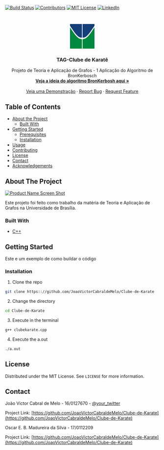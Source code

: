 <!--
*** Thanks for checking out this README Template. If you have a suggestion that would
*** make this better please fork the repo and create a pull request or simple open
*** an issue with the tag "enhancement".
*** Thanks again! Now go create something AMAZING! :D
-->





<!-- PROJECT SHIELDS -->
[![Build Status][build-shield]]()
[![Contributors][contributors-shield]]()
[![MIT License][license-shield]][license-url]
[![LinkedIn][linkedin-shield]][linkedin-url]



<!-- PROJECT LOGO -->
<br />
<p align="center">
  <a href="https://github.com/othneildrew/Best-README-Template">
    <img src="logo.png" alt="Logo" width="80" height="80">
  </a>

  <h3 align="center">TAG-Clube de Karatê</h3>

  <p align="center">
    Projeto de Teoria e Aplicação de Grafos - 1 Aplicação do Algoritmo de BronKerbosch
    <br />
    <a href="https://en.wikipedia.org/wiki/Bron-Kerbosch_algorithm"><strong>
    Veja a ideia do algoritmo BronKerbosh aqui »</strong></a>
    <br />
    <br />
    <a href="https://www.youtube.com/watch?v=132XR-RLNoY">Veja uma Demonstração</a>
    ·
    <a href="https://www.facebook.com/joao.cabraldemelo.5">Report Bug</a>
    ·
    <a href="https://github.com/JoaoVictorCabraldeMelo">Request Feature</a>
  </p>
</p>



<!-- TABLE OF CONTENTS -->
## Table of Contents

* [About the Project](#about-the-project)
  * [Built With](#built-with)
* [Getting Started](#getting-started)
  * [Prerequisites](#prerequisites)
  * [Installation](#installation)
* [Usage](#usage)
* [Contributing](#contributing)
* [License](#license)
* [Contact](#contact)
* [Acknowledgements](#acknowledgements)



<!-- ABOUT THE PROJECT -->
## About The Project

[![Product Name Screen Shot][product-screenshot]](grafo_3.png)

Este projeto foi feito como trabalho da matéria de Teoria e Aplicação de Grafos na Universidade de Brasília.
### Built With
* [C++](http://www.cplusplus.com/)



<!-- GETTING STARTED -->
## Getting Started

Este e um exemplo de como buildar o código

### Installation

1. Clone the repo
```sh
git clone https:://github.com/JoaoVictorCabraldeMelo/Clube-de-Karate
```
2. Change the directory 
```sh
cd Clube-de-Karate
```
3. Execute in the terminal
```sh
g++ clubekarate.cpp
```
4. Execute the a.out
```sh
./a.out
```






<!-- LICENSE -->
## License

Distributed under the MIT License. See `LICENSE` for more information.



<!-- CONTACT -->
## Contact

João Victor Cabral de Melo - 16/0127670 - [@your_twitter](https://twitter.com/CabralJoaoVicto)

Project Link: [https://github.com/JoaoVictorCabraldeMelo/Clube-de-Karate](https://github.com/JoaoVictorCabraldeMelo/Clube-de-Karate)

Oscar E. B. Madureira da Silva - 17/0112209

Project Link: [https://github.com/JoaoVictorCabraldeMelo/Clube-de-Karate](https://github.com/JoaoVictorCabraldeMelo/Clube-de-Karate)







<!-- MARKDOWN LINKS & IMAGES -->
[build-shield]: https://img.shields.io/badge/build-passing-brightgreen.svg?style=flat-square
[contributors-shield]: https://img.shields.io/badge/contributors-2-orange.svg?style=flat-square
[license-shield]: https://img.shields.io/badge/license-MIT-blue.svg?style=flat-square
[license-url]: https://choosealicense.com/licenses/mit
[linkedin-shield]: https://img.shields.io/badge/-LinkedIn-black.svg?style=flat-square&logo=linkedin&colorB=555
[linkedin-url]: https://www.linkedin.com/in/joão-victor-cabral-de-melo/
[product-screenshot]: https://github.com/JoaoVictorCabraldeMelo/Clube-de-Karate/master/grafo_3.png
